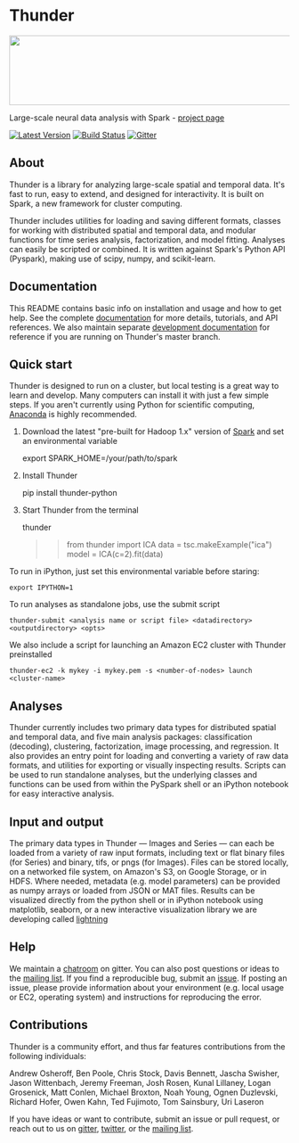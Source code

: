 
Thunder
=======

<div class="row">
  <a href="http://thunder-project.org">
      <img src="http://thunder-project.org/thunder/docs/_static/thumbnail_row.png" width="800px" height="125px">
  </a>
</div>

Large-scale neural data analysis with Spark - [project page](http://thunder-project.org)

[![Latest Version](https://img.shields.io/pypi/v/thunder-python.svg)](https://pypi.python.org/pypi/thunder-python)
[![Build Status](https://img.shields.io/travis/thunder-project/thunder/master.svg)](https://travis-ci.org/thunder-project/thunder) 
[![Gitter](https://badges.gitter.im/Join%20Chat.svg)](https://gitter.im/thunder-project/thunder?utm_source=badge&utm_medium=badge&utm_campaign=pr-badge&utm_content=badge)

About
-----

Thunder is a library for analyzing large-scale spatial and temporal data. It's fast to run, easy to extend, and designed for interactivity. It is built on Spark, a new framework for cluster computing.

Thunder includes utilities for loading and saving different formats, classes for working with distributed spatial and temporal data, and modular functions for time series analysis, factorization, and model fitting. Analyses can easily be scripted or combined. It is written against Spark's Python API (Pyspark), making use of scipy, numpy, and scikit-learn.

Documentation
-------------

This README contains basic info on installation and usage and how to get help. See the complete [documentation](http://thunder-project.org/thunder/docs) for more details, tutorials, and API references. We also maintain  separate [development documentation](http://thunder-project.org/thunder/docs-dev) for reference if you are running on Thunder's master branch. 

Quick start
-----------

Thunder is designed to run on a cluster, but local testing is a great way to learn and develop. Many computers can install it with just a few simple steps. If you aren't currently using Python for scientific computing, [Anaconda](https://store.continuum.io/cshop/anaconda/) is highly recommended.

1) Download the latest "pre-built for Hadoop 1.x" version of [Spark](http://spark.apache.org/downloads.html) and set an environmental variable

	export SPARK_HOME=/your/path/to/spark

2) Install Thunder

	pip install thunder-python

3) Start Thunder from the terminal

	thunder
	>> from thunder import ICA
	>> data = tsc.makeExample("ica")
	>> model = ICA(c=2).fit(data)

To run in iPython, just set this environmental variable before staring:

	export IPYTHON=1

To run analyses as standalone jobs, use the submit script

	thunder-submit <analysis name or script file> <datadirectory> <outputdirectory> <opts>

We also include a script for launching an Amazon EC2 cluster with Thunder preinstalled

	thunder-ec2 -k mykey -i mykey.pem -s <number-of-nodes> launch <cluster-name>


Analyses
--------

Thunder currently includes two primary data types for distributed spatial and temporal data, and five main analysis packages: classification (decoding), clustering, factorization, image processing, and regression. It also provides an entry point for loading and converting a variety of raw data formats, and utilities for exporting or visually inspecting results. Scripts can be used to run standalone analyses, but the underlying classes and functions can be used from within the PySpark shell or an iPython notebook for easy interactive analysis.

Input and output
----------------

The primary data types in Thunder — Images and Series — can each be loaded from a variety of raw input formats, including text or flat binary files (for Series) and binary, tifs, or pngs (for Images). Files can be stored locally, on a networked file system, on Amazon's S3, on Google Storage, or in HDFS. Where needed, metadata (e.g. model parameters) can be provided as numpy arrays or loaded from JSON or MAT files. Results can be visualized directly from the python shell or in iPython notebook using matplotlib, seaborn, or a new interactive visualization library we are developing called [lightning](http://lightning-viz.org)

Help
------------
We maintain a [chatroom](https://gitter.im/thunder-project/thunder?utm_source=badge&utm_medium=badge&utm_campaign=pr-badge&utm_content=badge) on gitter. You can also post questions or ideas to the [mailing list](https://groups.google.com/forum/?hl=en#!forum/thunder-user). If you find a reproducible bug, submit an [issue](https://github.com/thunder-project/thunder/issues). If posting an issue, please provide information about your environment (e.g. local usage or EC2, operating system) and instructions for reproducing the error.


Contributions
-------------
Thunder is a community effort, and thus far features contributions from the following individuals:

Andrew Osheroff, Ben Poole, Chris Stock, Davis Bennett, Jascha Swisher, Jason Wittenbach, Jeremy Freeman, Josh Rosen, Kunal Lillaney, Logan Grosenick, Matt Conlen, Michael Broxton, Noah Young, Ognen Duzlevski, Richard Hofer, Owen Kahn, Ted Fujimoto, Tom Sainsbury, Uri Laseron

If you have ideas or want to contribute, submit an issue or pull request, or reach out to us on [gitter](https://gitter.im/thunder-project/thunder), [twitter](https://twitter.com/thefreemanlab), or the [mailing list](https://groups.google.com/forum/?hl=en#!forum/thunder-user).

